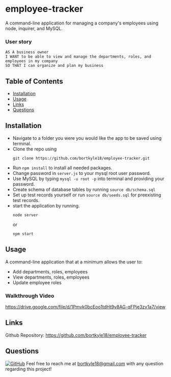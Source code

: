 # employee-tracker
A command-line application for managing a company's employees using node, inquirer, and MySQL.


### User story
```
AS A business owner
I WANT to be able to view and manage the departments, roles, and employees in my company
SO THAT I can organize and plan my business
```


## Table of Contents
  * [Installation](#installation)
  * [Usage](#usage)
  * [Links](#links)
  * [Questions](#questions)


## Installation
- Navigate to a folder you were you would like the app to be saved using terminal.
- Clone the repo using
    ```
    git clone https://github.com/bortkyle18/employee-tracker.git
    ```
- Run ```npm install``` to install all needed packages.
- Change password in ```server.js``` to your mysql root user password.
- Use MySQL by typing ```mysql -u root -p``` into terminal and providing your password.
- Create schema of database tables by running ```source db/schema.sql```
- Set up test records yourself or run  ```source db/seeds.sql``` for preexisting test records.
- start the application by running.
    ```
    node server
    ```
    or
    ```
    npm start
    ```


## Usage
A command-line application that at a minimum allows the user to:
- Add departments, roles, employees
- View departments, roles, employees
- Update employee roles

### Walkthrough Video
https://drive.google.com/file/d/1Pmvk0bcEoo1tdHt9v8AG-qFPje3zv1a7/view


## Links
Github Repository: https://github.com/bortkyle18/employee-tracker


## Questions
[![GitHub](https://img.shields.io/badge/My%20GitHub-Click%20Here!-blueviolet?style=plastic&logo=GitHub)](https://github.com/bortkyle18) 
Feel free to reach me at bortkyle18@gmail.com with any question regarding this project!
